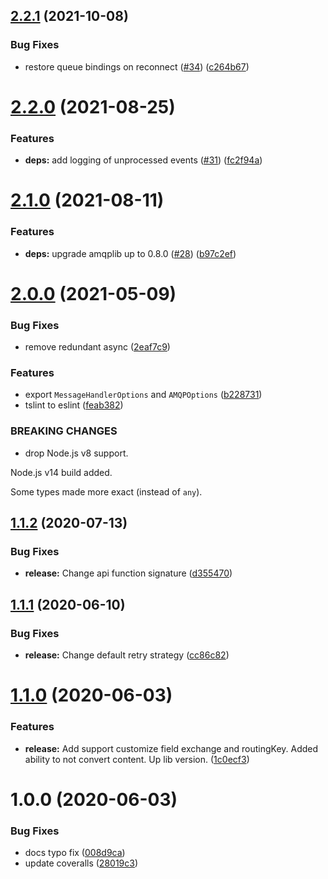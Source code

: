## [2.2.1](https://github.com/TinkoffCreditSystems/mbclient/compare/v2.2.0...v2.2.1) (2021-10-08)


### Bug Fixes

* restore queue bindings on reconnect ([#34](https://github.com/TinkoffCreditSystems/mbclient/issues/34)) ([c264b67](https://github.com/TinkoffCreditSystems/mbclient/commit/c264b674ac6c231c7961ce87f1bd473af50894e1))

# [2.2.0](https://github.com/TinkoffCreditSystems/mbclient/compare/v2.1.0...v2.2.0) (2021-08-25)


### Features

* **deps:** add logging of unprocessed events ([#31](https://github.com/TinkoffCreditSystems/mbclient/issues/31)) ([fc2f94a](https://github.com/TinkoffCreditSystems/mbclient/commit/fc2f94aadd32a008a1f6d6385ae06360129abc25))

# [2.1.0](https://github.com/TinkoffCreditSystems/mbclient/compare/v2.0.0...v2.1.0) (2021-08-11)


### Features

* **deps:** upgrade amqplib up to 0.8.0 ([#28](https://github.com/TinkoffCreditSystems/mbclient/issues/28)) ([b97c2ef](https://github.com/TinkoffCreditSystems/mbclient/commit/b97c2efc4169a4578d031cf7ca92ca0614f43616))

# [2.0.0](https://github.com/TinkoffCreditSystems/mbclient/compare/v1.1.2...v2.0.0) (2021-05-09)


### Bug Fixes

* remove redundant async ([2eaf7c9](https://github.com/TinkoffCreditSystems/mbclient/commit/2eaf7c904305fae047a4fdf898ce8f6239824057))


### Features

* export `MessageHandlerOptions` and `AMQPOptions` ([b228731](https://github.com/TinkoffCreditSystems/mbclient/commit/b22873165751f847d6cc7bfa0b84b015ca2540fb))
* tslint to eslint ([feab382](https://github.com/TinkoffCreditSystems/mbclient/commit/feab3823e03d7b20fe930e270d9fc2a3bd3478f2))


### BREAKING CHANGES

* drop Node.js v8 support.

Node.js v14 build added.

Some types made more exact (instead of `any`).

## [1.1.2](https://github.com/TinkoffCreditSystems/mbclient/compare/v1.1.1...v1.1.2) (2020-07-13)


### Bug Fixes

* **release:** Change api function signature ([d355470](https://github.com/TinkoffCreditSystems/mbclient/commit/d355470cd93c240b2b7ae45c6b6040cf03b8d757))

## [1.1.1](https://github.com/TinkoffCreditSystems/mbclient/compare/v1.1.0...v1.1.1) (2020-06-10)


### Bug Fixes

* **release:** Change default retry strategy ([cc86c82](https://github.com/TinkoffCreditSystems/mbclient/commit/cc86c82bda0ce48d1bfb5481ed1f2ccffa20eb30))

# [1.1.0](https://github.com/TinkoffCreditSystems/mbclient/compare/v1.0.0...v1.1.0) (2020-06-03)


### Features

* **release:** Add support customize field exchange and routingKey. Added ability to not convert content. Up lib version. ([1c0ecf3](https://github.com/TinkoffCreditSystems/mbclient/commit/1c0ecf3fb43d4ed2eff645b18a608c14c2de7df0))

# 1.0.0 (2020-06-03)


### Bug Fixes

* docs typo fix ([008d9ca](https://github.com/TinkoffCreditSystems/mbclient/commit/008d9caba869936835ef09ec6f265cf6b9abfc39))
* update coveralls ([28019c3](https://github.com/TinkoffCreditSystems/mbclient/commit/28019c3721d0f668018f535b106fff42624cf342))
